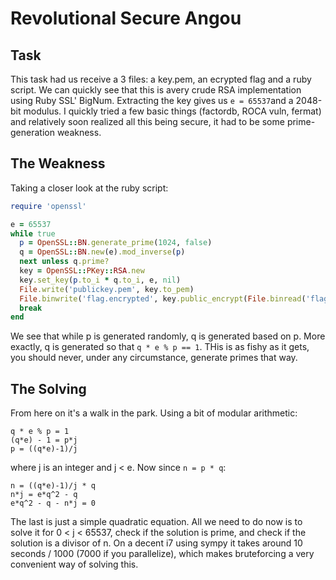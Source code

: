 # Revolutional Secure Angou

## Task
This task had us receive a 3 files: a key.pem, an ecrypted flag and a ruby script. We can quickly see that this is avery crude RSA implementation using Ruby SSL' BigNum. Extracting the key gives us ```e = 65537```and a 2048-bit modulus. I quickly tried a few basic things (factordb, ROCA vuln, fermat) and relatively soon realized all this being secure, it had to be some prime-generation weakness.

## The Weakness

Taking a closer look at the ruby script:

```ruby
require 'openssl'

e = 65537
while true
  p = OpenSSL::BN.generate_prime(1024, false)
  q = OpenSSL::BN.new(e).mod_inverse(p)
  next unless q.prime?
  key = OpenSSL::PKey::RSA.new
  key.set_key(p.to_i * q.to_i, e, nil)
  File.write('publickey.pem', key.to_pem)
  File.binwrite('flag.encrypted', key.public_encrypt(File.binread('flag')))
  break
end
```

We see that while p is generated randomly, q is generated based on p. More exactly, q is generated so that ```q * e % p == 1```. THis is as fishy as it gets, you should never, under any circumstance, generate primes that way. 

## The Solving

From here on it's a walk in the park. Using a bit of modular arithmetic:
```
q * e % p = 1
(q*e) - 1 = p*j
p = ((q*e)-1)/j
```
where j is an integer and j < e. Now since ```n = p * q```:
```
n = ((q*e)-1)/j * q
n*j = e*q^2 - q
e*q^2 - q - n*j = 0
```
The last is just a simple quadratic equation. All we need to do now is to solve it for 0 < j < 65537, check if the solution is prime, and check if the solution is a divisor of n. On a decent i7 using sympy it takes around 10 seconds / 1000 (7000 if you parallelize), which makes bruteforcing a very convenient way of solving this.


